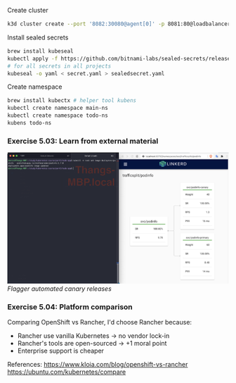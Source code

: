 Create cluster
```bash
k3d cluster create --port '8082:30080@agent[0]' -p 8081:80@loadbalancer --agents 2 --k3s-server-arg '--no-deploy=traefik'
```

Install sealed secrets
```bash
brew install kubeseal
kubectl apply -f https://github.com/bitnami-labs/sealed-secrets/releases/download/v0.12.1/controller.yaml
# for all secrets in all projects
kubeseal -o yaml < secret.yaml > sealedsecret.yaml
```

Create namespace
```bash
brew install kubectx # helper tool kubens
kubectl create namespace main-ns
kubectl create namespace todo-ns
kubens todo-ns
```

### Exercise 5.03: Learn from external material

![""](flagger.png)
*Flagger automated canary releases*

### Exercise 5.04: Platform comparison

Comparing OpenShift vs Rancher, I'd choose Rancher because:
- Rancher use vanilla Kubernetes -> no vendor lock-in
- Rancher's tools are open-sourced -> +1 moral point
- Enterprise support is cheaper

References:
https://www.kloia.com/blog/openshift-vs-rancher
https://ubuntu.com/kubernetes/compare
